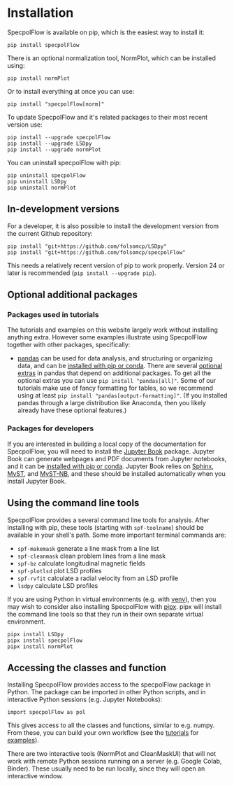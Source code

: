 # Installation

SpecpolFlow is available on pip, which is the easiest way to install it:
```
pip install specpolFlow
```

There is an optional normalization tool, NormPlot, which can be installed using:
```
pip install normPlot
```
Or to install everything at once you can use:
```
pip install "specpolFlow[norm]"
```

To update SpecpolFlow and it's related packages to their most recent version use:
```
pip install --upgrade specpolFlow
pip install --upgrade LSDpy
pip install --upgrade normPlot
```

You can uninstall specpolFlow with pip:
```
pip uninstall specpolFlow
pip uninstall LSDpy
pip uninstall normPlot
```

## In-development versions

For a developer, it is also possible to install the development version from the current Github repository:
```
pip install "git+https://github.com/folsomcp/LSDpy"
pip install "git+https://github.com/folsomcp/specpolFlow"
```
This needs a relatively recent version of pip to work properly.  Version 24 or later is recommended (`pip install --upgrade pip`).


## Optional additional packages

### Packages used in tutorials

The tutorials and examples on this website largely work without installing anything extra.  However some examples illustrate using SpecpolFlow together with other packages, specifically:

* [pandas](https://pandas.pydata.org/) can be used for data analysis, and structuring or organizing data, and can be [installed with pip or conda](https://pandas.pydata.org/docs/getting_started/install.html).  There are several [optional extras](https://pandas.pydata.org/docs/getting_started/install.html#optional-dependencies) in pandas that depend on additional packages.  To get all the optional extras you can use `pip install "pandas[all]"`.  Some of our tutorials make use of fancy formatting for tables, so we recommend using at least `pip install "pandas[output-formatting]"`.  (If you installed pandas through a large distribution like Anaconda, then you likely already have these optional features.)


### Packages for developers

If you are interested in building a local copy of the documentation for SpecpolFlow, you will need to install the [Jupyter Book](https://jupyterbook.org) package.  Jupyter Book can generate webpages and PDF documents from Jupyter notebooks, and it can be [installed with pip or conda](https://jupyterbook.org/en/stable/start/overview.html).  Jupyter Book relies on [Sphinx](https://www.sphinx-doc.org/), [MyST](https://myst-parser.readthedocs.io/), and [MyST-NB](https://myst-nb.readthedocs.io/), and these should be installed automatically when you install Jupyter Book.  

## Using the command line tools

SpecpolFlow provides a several command line tools for analysis. After installing with pip, these tools (starting with `spf-toolname`) should be available in your shell's path. Some more important terminal commands are:
* `spf-makemask` generate a line mask from a line list
* `spf-cleanmask` clean problem lines from a line mask
* `spf-bz` calculate longitudinal magnetic fields
* `spf-plotlsd` plot LSD profiles
* `spf-rvfit` calculate a radial velocity from an LSD profile
* `lsdpy` calculate LSD profiles

If you are using Python in virtual environments (e.g. with [venv](https://docs.python.org/3/library/venv.html)), then you may wish to consider also installing SpecpolFlow with [pipx](https://pipx.pypa.io/stable/).  pipx will install the command line tools so that they run in their own separate virtual environment.  
```
pipx install LSDpy
pipx install specpolFlow
pipx install normPlot
```


## Accessing the classes and function

Installing SpecpolFlow provides access to the specpolFlow package in Python.  The package can be imported in other Python scripts, and in interactive Python sessions (e.g. Jupyter Notebooks):
```
import specpolFlow as pol
```
This gives access to all the classes and functions, similar to e.g. numpy.  From these, you can build your own workflow (see the [tutorials](../GetStarted/OneObservationFlow_Tutorial.ipynb) for [examples](../Tutorials/6-CalculateBz_Tutorial.ipynb)).

There are two interactive tools (NormPlot and CleanMaskUI) that will not work with remote Python sessions running on a server (e.g. Google Colab, Binder).  These usually need to be run locally, since they will open an interactive window.
